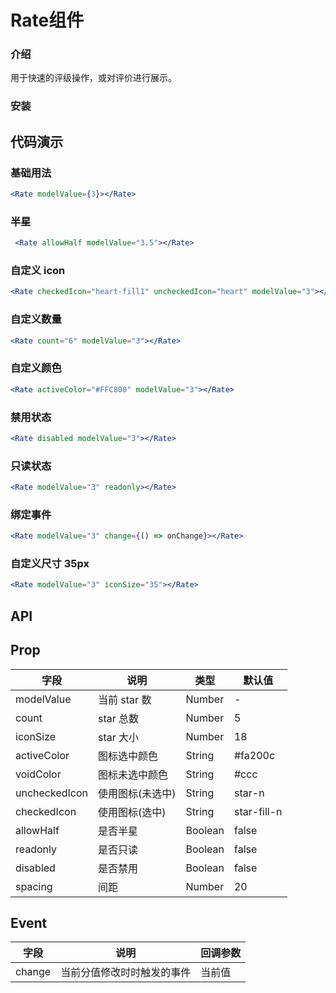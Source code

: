 #  Rate组件

### 介绍

用于快速的评级操作，或对评价进行展示。

### 安装



## 代码演示

### 基础用法  
``` jsx
<Rate modelValue={3}></Rate>
``` 
        
### 半星  
``` jsx
 <Rate allowHalf modelValue="3.5"></Rate>
``` 

### 自定义 icon   
``` jsx
<Rate checkedIcon="heart-fill1" uncheckedIcon="heart" modelValue="3"></Rate>
``` 

### 自定义数量  
``` jsx
<Rate count="6" modelValue="3"></Rate>
``` 

### 自定义颜色 
``` jsx 
<Rate activeColor="#FFC800" modelValue="3"></Rate>
``` 

### 禁用状态  
``` jsx
<Rate disabled modelValue="3"></Rate>
``` 

### 只读状态  
``` jsx
<Rate modelValue="3" readonly></Rate>
``` 

### 绑定事件  
``` jsx
<Rate modelValue="3" change={() => onChange}></Rate>
``` 
### 自定义尺寸 35px  
``` jsx
<Rate modelValue="3" iconSize="35"></Rate>
``` 


## API

## Prop

| 字段           | 说明                                      | 类型    | 默认值      |
|----------------|-------------------------------------------|---------|-------------|
| modelValue        | 当前 star 数 | Number  | -           |
| count          | star 总数                                 | Number  | 5           |
| iconSize      | star 大小                                 | Number  | 18          |
| activeColor   | 图标选中颜色                              | String  | #fa200c     |
| voidColor     | 图标未选中颜色                            | String  | #ccc        |
| uncheckedIcon | 使用图标(未选中)                          | String  | star-n      |
| checkedIcon   | 使用图标(选中)                            | String  | star-fill-n |
| allowHalf     | 是否半星                                  | Boolean | false       |
| readonly       | 是否只读                                  | Boolean | false       |
| disabled       | 是否禁用                                  | Boolean | false       |
| spacing        | 间距                                      | Number  | 20          |

## Event
| 字段   | 说明                       | 回调参数 |
|--------|----------------------------|----------|
| change | 当前分值修改时时触发的事件 | 当前值   |
